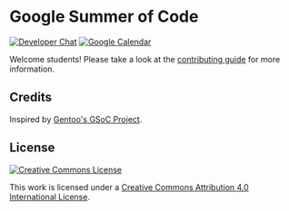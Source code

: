 # Google Summer of Code

[![Developer Chat](https://img.shields.io/gitter/room/proot-me/devs.svg?style=flat-square)](https://gitter.im/proot-me/gsoc)
[![Google Calendar](https://img.shields.io/badge/calendar-google-yellow?style=flat-square)](https://calendar.google.com/calendar?cid=dTVwaWlrYzcyM3Zqa2NhZ2s1N25xZWdyMDBAZ3JvdXAuY2FsZW5kYXIuZ29vZ2xlLmNvbQ)

Welcome students! Please take a look at the [contributing guide](CONTRIBUTING.md) for more information.

## Credits

Inspired by [Gentoo's GSoC Project](https://wiki.gentoo.org/wiki/Google_Summer_of_Code).

## License

[![Creative Commons License](http://i.creativecommons.org/l/by/4.0/88x31.png)][cc-by-4.0]

This work is licensed under a [Creative Commons Attribution 4.0 International License][cc-by-4.0].

[cc-by-4.0]: http://creativecommons.org/licenses/by/4.0
